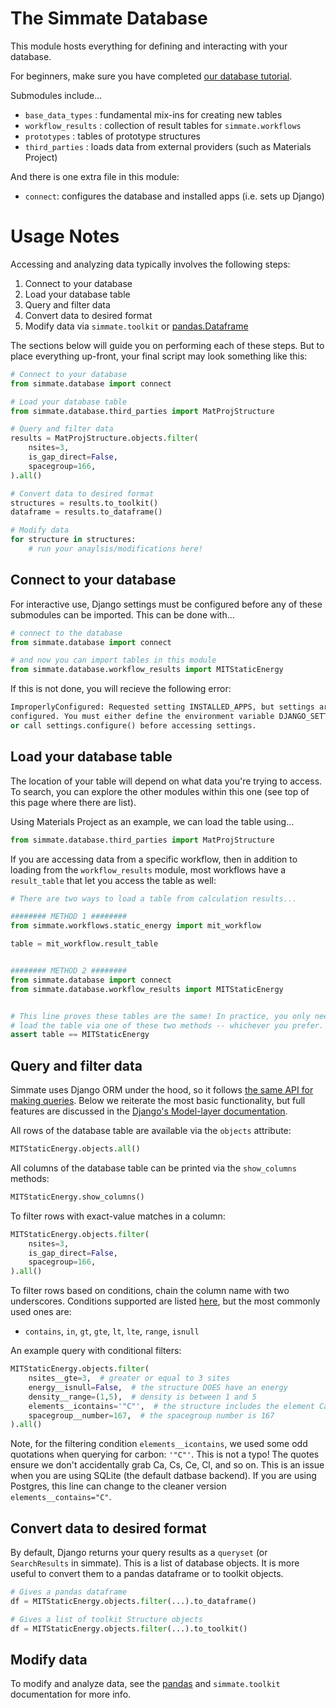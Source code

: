 The Simmate Database
=====================

This module hosts everything for defining and interacting with your database.

For beginners, make sure you have completed [our database tutorial](https://github.com/jacksund/simmate/blob/main/tutorials/05_Search_the_database.md).

Submodules include...

- `base_data_types` : fundamental mix-ins for creating new tables
- `workflow_results` : collection of result tables for `simmate.workflows`
- `prototypes` : tables of prototype structures
- `third_parties` : loads data from external providers (such as Materials Project)

And there is one extra file in this module:

- `connect`: configures the database and installed apps (i.e. sets up Django)


Usage Notes
============

Accessing and analyzing data typically involves the following steps:

1. Connect to your database
2. Load your database table
3. Query and filter data
4. Convert data to desired format
5. Modify data via `simmate.toolkit` or [pandas.Dataframe](https://pandas.pydata.org/)

The sections below will guide you on performing each of these steps. But to place everything up-front, your final script may look something like this:

``` python
# Connect to your database
from simmate.database import connect

# Load your database table
from simmate.database.third_parties import MatProjStructure

# Query and filter data
results = MatProjStructure.objects.filter(
    nsites=3,
    is_gap_direct=False,
    spacegroup=166,
).all()

# Convert data to desired format
structures = results.to_toolkit()
dataframe = results.to_dataframe()

# Modify data
for structure in structures:
    # run your anaylsis/modifications here!
```

## Connect to your database

For interactive use, Django settings must be configured before any of these submodules can be imported. This can be done with...

``` python
# connect to the database
from simmate.database import connect

# and now you can import tables in this module
from simmate.database.workflow_results import MITStaticEnergy
```

If this is not done, you will recieve the following error:

``` python
ImproperlyConfigured: Requested setting INSTALLED_APPS, but settings are not
configured. You must either define the environment variable DJANGO_SETTINGS_MODULE 
or call settings.configure() before accessing settings.
```

## Load your database table

The location of your table will depend on what data you're trying to access. To search, you can explore the other modules within this one (see top of this page where there are list). 

Using Materials Project as an example, we can load the table using...
``` python
from simmate.database.third_parties import MatProjStructure
```

If you are accessing data from a specific workflow, then in addition to loading from the `workflow_results` module, most workflows have a `result_table` that let you access the table as well:

``` python
# There are two ways to load a table from calculation results...

######## METHOD 1 ########
from simmate.workflows.static_energy import mit_workflow

table = mit_workflow.result_table


######## METHOD 2 ########
from simmate.database import connect
from simmate.database.workflow_results import MITStaticEnergy


# This line proves these tables are the same! In practice, you only need to
# load the table via one of these two methods -- whichever you prefer.
assert table == MITStaticEnergy
```


## Query and filter data

Simmate uses Django ORM under the hood, so it follows [the same API for making queries](https://docs.djangoproject.com/en/4.0/topics/db/queries/). Below we reiterate the most basic functionality, but full features are discussed in the [Django's Model-layer documentation](https://docs.djangoproject.com/en/4.0/#the-model-layer).

All rows of the database table are available via the `objects` attribute:
``` python
MITStaticEnergy.objects.all()
```

All columns of the database table can be printed via the `show_columns` methods:
``` python
MITStaticEnergy.show_columns()
```

To filter rows with exact-value matches in a column:
``` python
MITStaticEnergy.objects.filter(
    nsites=3,
    is_gap_direct=False,
    spacegroup=166,
).all()
```

To filter rows based on conditions, chain the column name with two underscores. Conditions supported are listed [here](https://docs.djangoproject.com/en/4.0/ref/models/querysets/#field-lookups), but the most commonly used ones are:

- `contains`, `in`, `gt`, `gte`, `lt`, `lte`, `range`, `isnull`

An example query with conditional filters:
``` python
MITStaticEnergy.objects.filter(
    nsites__gte=3,  # greater or equal to 3 sites
    energy__isnull=False,  # the structure DOES have an energy
    density__range=(1,5),  # density is between 1 and 5
    elements__icontains='"C"',  # the structure includes the element Carbon
    spacegroup__number=167,  # the spacegroup number is 167
).all()
```

Note, for the filtering condition `elements__icontains`, we used some odd quotations when querying for carbon: `'"C"'`. This is not a typo! The quotes ensure we don't accidentally grab Ca, Cs, Ce, Cl, and so on. This is an issue when you are using SQLite (the default datbase backend). If you are using Postgres, this line can change to the cleaner version `elements__contains="C"`.

## Convert data to desired format

By default, Django returns your query results as a `queryset` (or `SearchResults` in simmate). This is a list of database objects. It is more useful to convert them to a pandas dataframe or to toolkit objects.
``` python
# Gives a pandas dataframe
df = MITStaticEnergy.objects.filter(...).to_dataframe()

# Gives a list of toolkit Structure objects
df = MITStaticEnergy.objects.filter(...).to_toolkit()
```

## Modify data

To modify and analyze data, see the [pandas](https://pandas.pydata.org/docs/) and `simmate.toolkit` documentation for more info.
